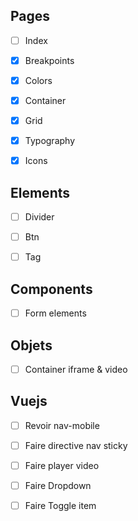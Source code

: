

## Pages

- [ ] Index
- [x] Breakpoints
- [x] Colors
- [x] Container
- [x] Grid
- [x] Typography


- [x] Icons



## Elements

- [ ] Divider
- [ ] Btn
- [ ] Tag



## Components

- [ ] Form elements



## Objets

- [ ] Container iframe & video



## Vuejs

- [ ] Revoir nav-mobile

- [ ] Faire directive nav sticky

- [ ] Faire player video

- [ ] Faire Dropdown

- [ ] Faire Toggle item

      ​



